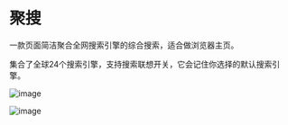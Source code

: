 # 聚搜
一款页面简洁聚合全网搜索引擎的综合搜索，适合做浏览器主页。

集合了全球24个搜索引擎，支持搜索联想开关，它会记住你选择的默认搜索引擎。  

![image](https://ae01.alicdn.com/kf/Hb41cc13e301048d595842ca30db777eek.png)  

![image](https://ae01.alicdn.com/kf/H91adfaee46e84ea4a99c529bbafae57f3.png)
